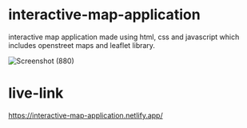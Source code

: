 # interactive-map-application
interactive map application made using html, css and javascript which includes openstreet maps and leaflet library.

![Screenshot (880)](https://github.com/iam-pratham/interactive-map-application/assets/101522954/0602b711-3c16-4b95-ac35-2f8be923276f)

# live-link
https://interactive-map-application.netlify.app/
